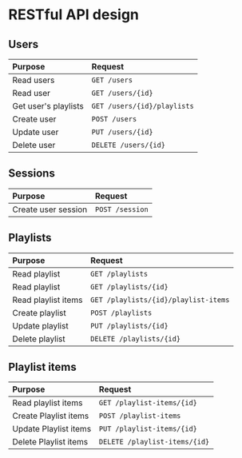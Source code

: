 # RESTful API design

## Users

| Purpose              | Request                     |
| :------------------- | :-------------------------- |
| Read users           | `GET /users`                |
| Read user            | `GET /users/{id}`           |
| Get user's playlists | `GET /users/{id}/playlists` |
| Create user          | `POST /users`               |
| Update user          | `PUT /users/{id}`           |
| Delete user          | `DELETE /users/{id}`        |

## Sessions

| Purpose             | Request         |
| :------------------ | :-------------- |
| Create user session | `POST /session` |

## Playlists

| Purpose             | Request                              |
| :------------------ | :----------------------------------- |
| Read playlist       | `GET /playlists`                     |
| Read playlist       | `GET /playlists/{id}`                |
| Read playlist items | `GET /playlists/{id}/playlist-items` |
| Create playlist     | `POST /playlists`                    |
| Update playlist     | `PUT /playlists/{id}`                |
| Delete playlist     | `DELETE /playlists/{id}`             |

## Playlist items

| Purpose               | Request                       |
| :-------------------- | :---------------------------- |
| Read playlist items   | `GET /playlist-items/{id}`    |
| Create Playlist items | `POST /playlist-items`        |
| Update Playlist items | `PUT /playlist-items/{id}`    |
| Delete Playlist items | `DELETE /playlist-items/{id}` |
